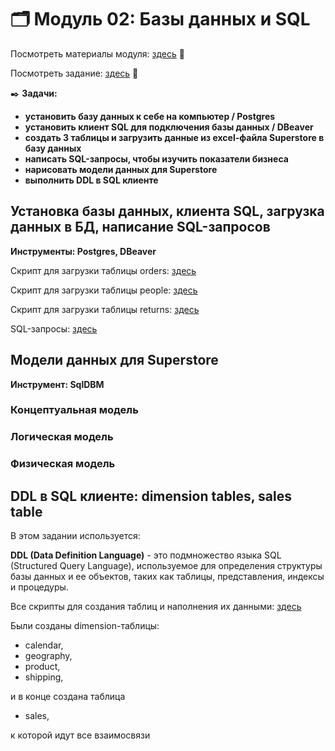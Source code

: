 # 🗂️ Модуль 02: Базы данных и SQL
Посмотреть материалы модуля: [здесь](https://github.com/Data-Learn/data-engineering/blob/master/DE-101%20Modules/Module02/readme.md "здесь") 📑


Посмотреть задание: [здесь](https://github.com/Data-Learn/data-engineering/tree/master/DE-101%20Modules/Module02/DE%20-%20101%20Lab%202.1 "здесь") 👀


✒️ **Задачи:** 
- **установить базу данных к себе на компьютер / Postgres**
- **установить клиент SQL для подключения базы данных / DBeaver**
- **создать 3 таблицы и загрузить данные из excel-файла Superstore в базу данных**
- **написать SQL-запросы, чтобы изучить показатели бизнеса**
- **нарисовать модели данных для Superstore**
- **выполнить DDL в SQL клиенте**


## Установка базы данных, клиента SQL, загрузка данных в БД, написание SQL-запросов
**Инструменты: Postgres, DBeaver**


Скрипт для загрузки таблицы orders: [здесь](https://github.com/Malakhova-Natalya/Data_Learn/blob/main/DE-101/Module_02/orders.sql "здесь")


Скрипт для загрузки таблицы people: [здесь](https://github.com/Malakhova-Natalya/Data_Learn/blob/main/DE-101/Module_02/people.sql "здесь")


Скрипт для загрузки таблицы returns: [здесь](https://github.com/Malakhova-Natalya/Data_Learn/blob/main/DE-101/Module_02/returns.sql "здесь")


SQL-запросы: [здесь](https://github.com/Malakhova-Natalya/Data_Learn/blob/main/DE-101/Module_02/SQL_queries.sql "здесь")

## Модели данных для Superstore
**Инструмент: SqlDBM**
### Концептуальная модель

### Логическая модель

### Физическая модель

## DDL в SQL клиенте: dimension tables, sales table
В этом задании используется:


**DDL (Data Definition Language)** - это подмножество языка SQL (Structured Query Language), 
 используемое для определения структуры базы данных и ее объектов, таких как таблицы, представления, индексы и процедуры.

 
Все скрипты для создания таблиц и наполнения их данными: [здесь](https://github.com/Malakhova-Natalya/Data_Learn/blob/main/DE-101/Module_02/DDL.sql "здесь")


Были созданы dimension-таблицы: 
- calendar,
- geography,
- product,
- shipping,


и в конце создана таблица


- sales,


к которой идут все взаимосвязи




